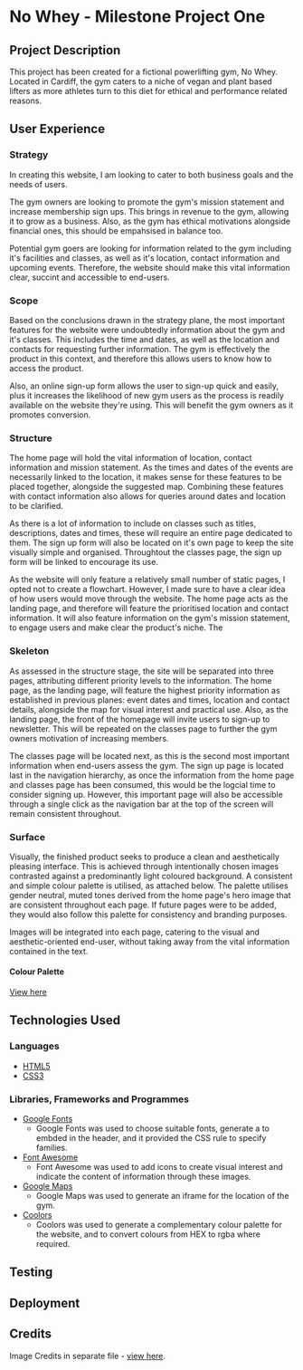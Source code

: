 # No Whey - Milestone Project One

## Project Description
This project has been created for a fictional powerlifting gym, No Whey. Located in Cardiff, the gym caters to a niche of vegan and plant based lifters as more athletes turn to this diet for ethical and performance related reasons.

## User Experience

### Strategy
In creating this website, I am looking to cater to both business goals and the needs of users.

The gym owners are looking to promote the gym's mission statement and increase membership sign ups. This brings in revenue to the gym, allowing it to grow as a business. Also, as the gym has ethical motivations alongside financial ones, this should be empahsised in balance too.

Potential gym goers are looking for information related to the gym including it's facilities and classes, as well as it's location, contact information and upcoming events. Therefore, the website should make this vital information clear, succint and accessible to end-users. 

### Scope

Based on the conclusions drawn in the strategy plane, the most important features for the website were undoubtedly information about the gym and it's classes. This includes the time and dates, as well as the location and contacts for requesting further information. The gym is effectively the product in this context, and therefore this allows users to know how to access the product.

Also, an online sign-up form allows the user to sign-up quick and easily, plus it increases the likelihood of new gym users as the process is readily available on the website they're using. This will benefit the gym owners as it promotes conversion.

### Structure

The home page will hold the vital information of location, contact information and mission statement. As the times and dates of the events are necessarily linked to the location, it makes sense for these features to be placed together, alongside the suggested map. Combining these features with contact information also allows for queries around dates and location to be clarified.

As there is a lot of information to include on classes such as titles, descriptions, dates and times, these will require an entire page dedicated to them. The sign up form will also be located on it's own page to keep the site visually simple and organised. Throughtout the classes page, the sign up form will be linked to encourage its use.

As the website will only feature a relatively small number of static pages, I opted not to create a flowchart. However, I made sure to have a clear idea of how users would move through the website. The home page acts as the landing page, and therefore will feature the prioritised location and contact information. It will also feature information on the gym's mission statement, to engage users and make clear the product's niche. The 

### Skeleton

As assessed in the structure stage, the site will be separated into three pages, attributing different priority levels to the information. The home page, as the landing page, will feature the highest priority information as established in previous planes: event dates and times, location and contact details, alongside the map for visual interest and practical use. Also, as the landing page, the front of the homepage will invite users to sign-up to newsletter. This will be repeated on the classes page to further the gym owners motivation of increasing members.

The classes page will be located next, as this is the second most important information when end-users assess the gym. The sign up page is located last in the navigation hierarchy, as once the information from the home page and classes page has been consumed, this would be the logcial time to consider signing up. However, this important page will also be accessible through a single click as the navigation bar at the top of the screen will remain consistent throughout.


### Surface

Visually, the finished product seeks to produce a clean and aesthetically pleasing interface. This is achieved through intentionally chosen images contrasted against a predominantly light coloured background. A consistent and simple colour palette is utilised, as attached below. The palette utilises gender neutral, muted tones derived from the home page's hero image that are consistent throughout each page. If future pages were to be added, they would also follow this palette for consistency and branding purposes.

Images will be integrated into each page, catering to the visual and aesthetic-oriented end-user, without taking away from the vital information contained in the text.

#### Colour Palette
[View here](/assets/images/colour-palette.png)

## Technologies Used

### Languages
- [HTML5](https://en.wikipedia.org/wiki/HTML5)
- [CSS3](https://en.wikipedia.org/wiki/CSS)

### Libraries, Frameworks and Programmes
- [Google Fonts](https://fonts.google.com/)
    - Google Fonts was used to choose suitable fonts, generate a <link> to embded in the header, and it provided the CSS rule to specify families.
- [Font Awesome](https://fontawesome.com/)
    - Font Awesome was used to add icons to create visual interest and indicate the content of information through these images.
- [Google Maps](https://www.google.co.uk/maps)
    - Google Maps was used to generate an iframe for the location of the gym.
- [Coolors](https://coolors.co/?home)
    - Coolors was used to generate a complementary colour palette for the website, and to convert colours from HEX to rgba where required.

## Testing

## Deployment

## Credits

Image Credits in separate file - [view here](image-credits.md).